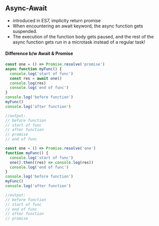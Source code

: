 ## Async-Await

- introduced in ES7, implicity return promise
- When encountering an await keyword, the async function gets suspended.
- The execution of the function body gets paused, and the rest of the async function gets run in a microtask instead of a regular task!

#### Difference b/w Await & Promise

```js
const one = () => Promise.resolve('promise')
async function myFunc() {
  console.log('start of func')
  const res = await one()
  console.log(res)
  console.log('end of func')
}
console.log('before function')
myFunc()
console.log('after function')

//output:
// before function
// start of func
// after function
// promise
// end of func
```

```js
const one = () => Promise.resolve('one')
function myFunc() {
  console.log('start of func')
  one().then((res) => console.log(res))
  console.log('end of func')
}
console.log('before function')
myFunc()
console.log('after function')

//output:
// before function
// start of func
// end of func
// after function
// promise
```
